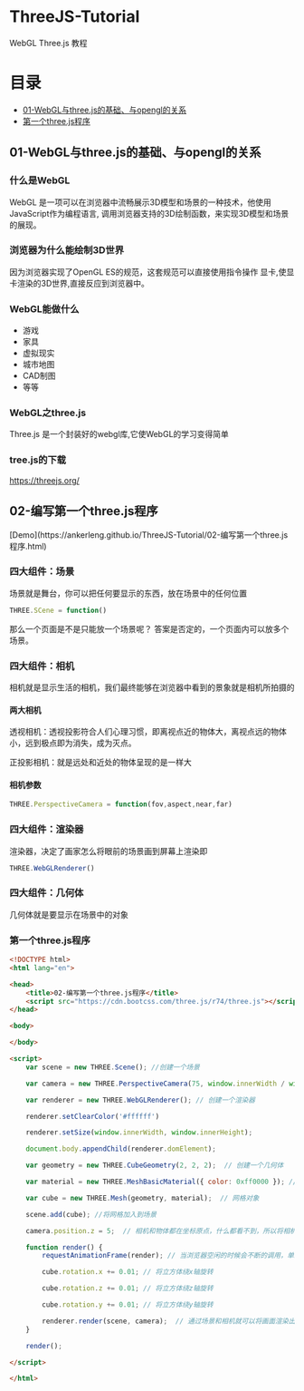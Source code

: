 # ThreeJS-Tutorial
WebGL  Three.js 教程


# 目录
- [01-WebGL与three.js的基础、与opengl的关系](#01)
- [第一个three.js程序](#02)

<h2 id="01">01-WebGL与three.js的基础、与opengl的关系</h2>

### 什么是WebGL
WebGL 是一项可以在浏览器中流畅展示3D模型和场景的一种技术，他使用JavaScript作为编程语言, 调用浏览器支持的3D绘制函数，来实现3D模型和场景的展现。

### 浏览器为什么能绘制3D世界
因为浏览器实现了OpenGL ES的规范，这套规范可以直接使用指令操作
显卡,使显卡渲染的3D世界,直接反应到浏览器中。

### WebGL能做什么
- 游戏
- 家具
- 虚拟现实
- 城市地图
- CAD制图
- 等等

### WebGL之three.js

Three.js 是一个封装好的webgl库,它使WebGL的学习变得简单

### tree.js的下载
https://threejs.org/

<h2 id="02">02-编写第一个three.js程序</h2> [Demo](https://ankerleng.github.io/ThreeJS-Tutorial/02-编写第一个three.js程序.html)

### 四大组件：场景
场景就是舞台，你可以把任何要显示的东西，放在场景中的任何位置
```javascript
THREE.SCene = function()
```

那么一个页面是不是只能放一个场景呢？ 答案是否定的，一个页面内可以放多个场景。

### 四大组件：相机
相机就是显示生活的相机，我们最终能够在浏览器中看到的景象就是相机所拍摄的

#### 两大相机
透视相机：透视投影符合人们心理习惯，即离视点近的物体大，离视点远的物体小，远到极点即为消失，成为灭点。

正投影相机：就是远处和近处的物体呈现的是一样大

#### 相机参数
```javascript
THREE.PerspectiveCamera = function(fov,aspect,near,far)
```

### 四大组件：渲染器

渲染器，决定了画家怎么将眼前的场景画到屏幕上渲染即
```javascript
THREE.WebGLRenderer()
```

### 四大组件：几何体
几何体就是要显示在场景中的对象


### 第一个three.js程序
```html
<!DOCTYPE html>
<html lang="en">

<head>
    <title>02-编写第一个three.js程序</title>
    <script src="https://cdn.bootcss.com/three.js/r74/three.js"></script>
</head>

<body>

</body>

<script>
    var scene = new THREE.Scene(); //创建一个场景

    var camera = new THREE.PerspectiveCamera(75, window.innerWidth / window.innerHeight, 1, 1000); //创建一个相机

    var renderer = new THREE.WebGLRenderer(); // 创建一个渲染器

    renderer.setClearColor('#ffffff')

    renderer.setSize(window.innerWidth, window.innerHeight);

    document.body.appendChild(renderer.domElement); 

    var geometry = new THREE.CubeGeometry(2, 2, 2);  // 创建一个几何体

    var material = new THREE.MeshBasicMaterial({ color: 0xff0000 }); // 添加一个基础材质， 如果没有材质立方体几乎看不到

    var cube = new THREE.Mesh(geometry, material);  // 网格对象

    scene.add(cube); //将网格加入到场景

    camera.position.z = 5;  // 相机和物体都在坐标原点，什么都看不到，所以将相机移动位置

    function render() {
        requestAnimationFrame(render); // 当浏览器空闲的时候会不断的调用，单线程。 不至于卡死

        cube.rotation.x += 0.01; // 将立方体绕x轴旋转

        cube.rotation.z += 0.01; // 将立方体绕z轴旋转

        cube.rotation.y += 0.01; // 将立方体绕y轴旋转

        renderer.render(scene, camera);  // 通过场景和相机就可以将画面渲染出来
    }

    render();

</script>

</html>
```